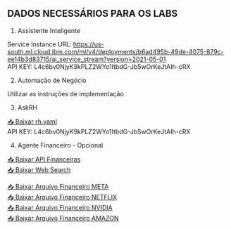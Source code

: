 ## DADOS NECESSÁRIOS PARA OS LABS

1. Assistente Inteligente<br>

Service Instance URL: https://us-south.ml.cloud.ibm.com/ml/v4/deployments/b6ad495b-49de-4075-879c-ee14b3d83715/ai_service_stream?version=2021-05-01<br>
API KEY: L4c6bv0NjyK9kPLZ2WYo1ItbdG-Jb5wOrKeJtAIh-cRX<br>

2. Automação de Negócio<br>

Utilizar as instruções de implementação<br>


3. AskRH<br>

[📥 Baixar rh.yaml ](https://bucket-wxo.s3.us-south.cloud-object-storage.appdomain.cloud/hrgrupo1.yaml)<br>
API KEY: L4c6bv0NjyK9kPLZ2WYo1ItbdG-Jb5wOrKeJtAIh-cRX<br>



4. Agente Financeiro - Opcional<br>

[📥 Baixar API Financeiras ](https://bucket-wxo.s3.us-south.cloud-object-storage.appdomain.cloud/financial_api_openapi.json)<br>
[📥 Baixar Web Search ](https://bucket-wxo.s3.us-south.cloud-object-storage.appdomain.cloud/websearch_openapi.json)<br>

[📥 Baixar Arquivo Financeiro META ](https://bucket-wxo.s3.us-south.cloud-object-storage.appdomain.cloud/META-Q4-2024-Earnings_ptBR.pdf)<br>
[📥 Baixar Arquivo Financeiro NETFLIX ](https://bucket-wxo.s3.us-south.cloud-object-storage.appdomain.cloud/NFLX-Q4-2024-Earnings_ptBR.pdf)<br>
[📥 Baixar Arquivo Financeiro NVIDIA ](https://bucket-wxo.s3.us-south.cloud-object-storage.appdomain.cloud/NVDA-Q4-2024-Earnings_ptBR.pdf)<br>
[📥 Baixar Arquivo Financeiro AMAZON ](https://bucket-wxo.s3.us-south.cloud-object-storage.appdomain.cloud/AMZN-Q4-2024-Earnings_ptBR.pdf)<br>


